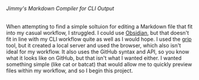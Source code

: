 ###### Jimmy's Markdown Compiler for CLI Output

When attempting to find a simple soltuion for editing a Markdown file that fit into my casual workflow, I struggled. I could use [Obsidian](https://obsidian.md/), but that doesn't fit in line with my CLI workflow quite as well as I would hope. I used the [grip](https://github.com/joeyespo/grip) tool, but it created a local server and used the browser, which also isn't ideal for my workflow. It also uses the GitHub syntax and API, so you know what it looks like on GitHub, but that isn't what I wanted either. I wanted something simple (like cat or batcat) that would allow me to quickly preview files within my workflow, and so I begin this project.
